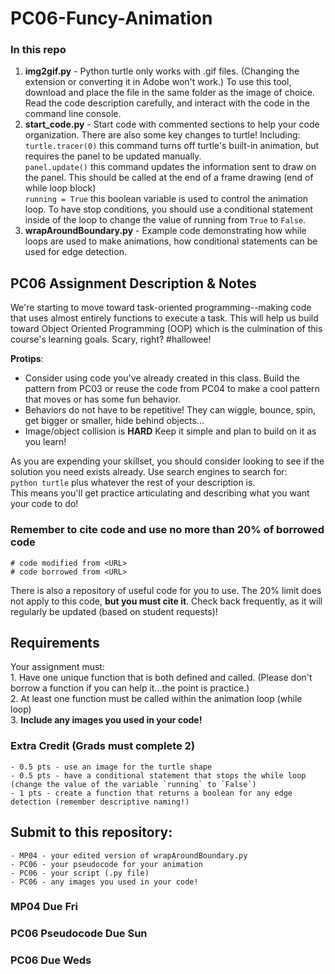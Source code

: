 # PC06-Funcy-Animation
### In this repo
1. **img2gif.py** - Python turtle only works with .gif files. (Changing the extension or converting it in Adobe won't work.) To use this tool, download and place the file in the same folder as the image of choice. Read the code description carefully, and interact with the code in the command line console.
2. **start_code.py** - Start code with commented sections to help your code organization. There are also some key changes to turtle! Including: <br>
    `turtle.tracer(0)` this command turns off turtle's built-in animation, but requires the panel to be updated manually.<br>
    `panel.update()` this command updates the information sent to draw on the panel. This should be called at the end of a frame drawing (end of while loop block)<br>
    `running = True` this boolean variable is used to control the animation loop. To have stop conditions, you should use a conditional statement inside of the loop to change the value of running from `True` to `False`.
3. **wrapAroundBoundary.py** - Example code demonstrating how while loops are used to make animations, how conditional statements can be used for edge detection.

## PC06 Assignment Description & Notes
We're starting to move toward task-oriented programming--making code that uses almost entirely functions to execute a task. This will help us build toward Object Oriented Programming (OOP) which is the culmination of this course's learning goals. Scary, right? #hallowee!

**Protips**: 
- Consider using code you've already created in this class. Build the pattern from PC03 or reuse the code from PC04 to make a cool pattern that moves or has some fun behavior. <br>
- Behaviors do not have to be repetitive! They can wiggle, bounce, spin, get bigger or smaller, hide behind objects...
- Image/object collision is **HARD** Keep it simple and plan to build on it as you learn!

As you are expending your skillset, you should consider looking to see if the solution you need exists already. Use search engines to search for:<br>
    `python turtle` plus whatever the rest of your description is.<br>
This means you'll get practice articulating and describing what you want your code to do!

### Remember to cite code and use no more than 20% of borrowed code
`# code modified from <URL>`<br>
`# code borrowed from <URL>`

There is also a repository of useful code for you to use. The 20% limit does not apply to this code, **but you must cite it**. Check back frequently, as it will regularly be updated (based on student requests)!

## Requirements
Your assignment must: <br>
    1. Have one unique function that is both defined and called. (Please don't borrow a function if you can help it...the point is practice.)<br>
    2. At least one function must be called within the animation loop (while loop) <br>
    3. **Include any images you used in your code!**
    
### Extra Credit (Grads must complete 2)
    - 0.5 pts - use an image for the turtle shape
    - 0.5 pts - have a conditional statement that stops the while loop (change the value of the variable `running` to `False`)
    - 1 pts - create a function that returns a boolean for any edge detection (remember descriptive naming!)

## Submit to this repository:
    - MP04 - your edited version of wrapAroundBoundary.py
    - PC06 - your pseudocode for your animation
    - PC06 - your script (.py file)
    - PC06 - any images you used in your code!
    
### MP04 Due Fri
### PC06 Pseudocode Due Sun
### PC06 Due Weds
